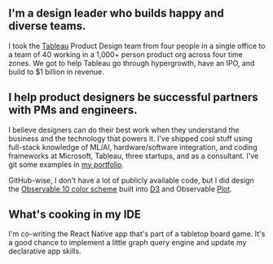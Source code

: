 ## I'm a design leader who builds happy and diverse teams.

I took the [Tableau](https://tableau.com/) Product Design team from four people in a single office to a team of 40 working in a 1,000+ person product org across four
time zones. We got to help Tableau go through hypergrowth, have an IPO, and build to $1 billion in revenue. 

## I help product designers be successful partners with PMs and engineers.

I believe designers can do their best work when they understand the business and the technology that powers it. I've shipped cool 
stuff using full-stack knowledge of ML/AI, hardware/software integration, and coding frameworks at Microsoft, Tableau, three startups,
and as a consultant. I've git some examples in [my portfolio](https://www.portfolio.pettiross.com/). 

GitHub-wise, I don't have a lot of publicly available code, but I did design the 
[Observable 10 color scheme](https://www.portfolio.pettiross.com/observable-10) built into 
[D3](https://github.com/d3/d3) and Observable [Plot](https://github.com/observablehq/plot).

## What's cooking in my IDE

I'm co-writing the React Native app that's part of a tabletop board game. It's a good chance to implement 
a little graph query engine and update my declarative app skills.
